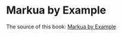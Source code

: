 # Markua by Example

The source of this book: [Markua by Example](https://leanpub.com/markua-by-example)

